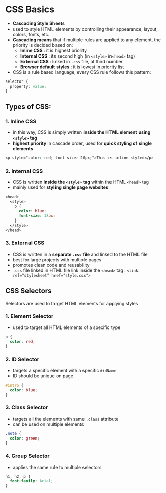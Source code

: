 # CSS Basics

- **Cascading Style Sheets**
- used to style HTML elements by controlling their appearance, layout, colors, fonts, etc.
- **Cascading means** that if multiple rules are applied to any element, the priority is decided based on:
    - **Inline CSS** : it is highest priority
    - **Internal CSS** : its second high (in `<style>` in`<head>` tag)
    - **External CSS** : linked in `.css` file, at third number
    - **Browser default styles** : it is lowest in priority list
- CSS is a rule based language, every CSS rule follows this pattern:

```css
selector {
  property: value;
}
```

## Types of CSS:

### 1. Inline CSS

- in this way, CSS is simply written **inside the HTML element using `<style>` tag**
- **highest priority** in cascade order, used for **quick styling of single elements**

```css
<p style="color: red; font-size: 20px;">This is inline styled</p>
```

### 2. Internal CSS

- CSS is written **inside the `<style>` tag** within the HTML `<head>` tag
- mainly used for **styling single page websites**

```css
<head>
  <style>
    p {
      color: blue;
      font-size: 18px;
    }
  </style>
</head>
```

### 3. External CSS

- CSS is written in a **separate `.css` file** and linked to the HTML file
- best for large projects with multiple pages
- promotes clean code and reusability
- `.css` file linked in HTML file link inside the `<head>` tag : `<link rel="stylesheet" href="style.css">`

## CSS Selectors

Selectors are used to target HTML elements for applying styles

### 1. Element Selector

- used to target all HTML elements of a specific type

```css
p {
  color: red;
}
```

### 2. ID Selector

- targets a specific element with a specific `#idName`
- ID should be unique on page

```css
#intro {
  color: blue;
}
```

### 3. Class Selector

- targets all the elements with same `.class` attribute
- can be used on multiple elements

```css
.note {
  color: green;
}
```

### 4. Group Selector

- applies the same rule to multiple selectors

```css
h1, h2, p {
  font-family: Arial;
}
```